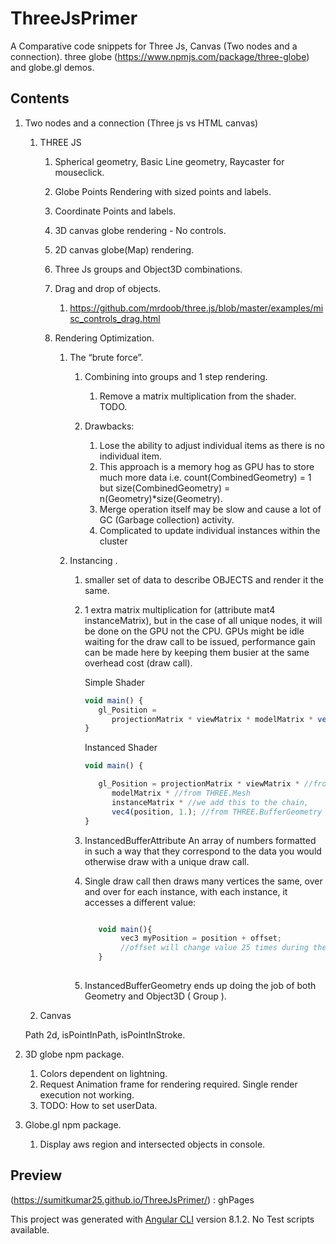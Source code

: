 # ThreeJsPrimer

A Comparative code snippets for Three Js, Canvas (Two nodes and a connection).
three globe (<https://www.npmjs.com/package/three-globe>) and globe.gl demos.

## Contents

1. Two nodes and a connection (Three js vs HTML canvas)
    1. THREE JS

       1. Spherical geometry, Basic Line geometry, Raycaster for mouseclick.
       2. Globe Points Rendering with sized points and labels.
       3. Coordinate Points and labels.
       4. 3D canvas globe rendering - No controls.
       5. 2D canvas globe(Map) rendering.
       6. Three Js groups and Object3D combinations.
       7. Drag and drop of objects.

          1. <https://github.com/mrdoob/three.js/blob/master/examples/misc_controls_drag.html>

       8. Rendering Optimization.

          1. The “brute force”.

             1. Combining into groups and 1 step rendering.

                1. Remove a matrix multiplication from the shader. TODO.

             2. Drawbacks:

                1. Lose the ability to adjust individual items as there is no individual item.
                2. This approach is a memory hog as GPU has to store much more data i.e. count(CombinedGeometry) = 1 but size(CombinedGeometry) = n(Geometry)*size(Geometry).
                3. Merge operation itself may be slow and cause a lot of GC (Garbage collection) activity.
                4. Complicated to update individual instances within the cluster
          2. Instancing .

             1. smaller set of data to describe OBJECTS and render it the same.
             2. 1 extra matrix multiplication for (attribute mat4 instanceMatrix), but in the case of all unique nodes, it will be done on the GPU not the CPU. GPUs might be idle waiting for the draw call to be issued, performance gain can be made here by keeping them busier at the same overhead cost (draw call).

                  Simple Shader

                  ``` javascript
                  void main() {
                     gl_Position =
                        projectionMatrix * viewMatrix * modelMatrix * vec4(position, 1.);
                  }
                  ```

                  Instanced Shader

                  ``` javascript
                  void main() {

                     gl_Position = projectionMatrix * viewMatrix * //from THREE.Camera
                        modelMatrix * //from THREE.Mesh
                        instanceMatrix * //we add this to the chain, 
                        vec4(position, 1.); //from THREE.BufferGeometry
                  }
                  ```

               3. InstancedBufferAttribute
                  An array of numbers formatted in such a way that they correspond to the data you would otherwise draw with a unique draw call.
               4. Single draw call then draws many vertices the same, over and over for each instance, with each instance, it accesses a        different value:
               
                  ```javascript

                     void main(){
                          vec3 myPosition = position + offset; 
                          //offset will change value 25 times during the draw call
                     }
                     
                  ```
               5. InstancedBufferGeometry ends up doing the job of both Geometry and Object3D ( Group ).


    2. Canvas 

    Path 2d, isPointInPath, isPointInStroke.
    

2. 3D globe npm package. 

   1. Colors dependent on lightning.
   2. Request Animation frame for rendering required. Single render execution not working.
   3. TODO: How to set userData.

3. Globe.gl npm package.

   1. Display aws region and intersected objects in console.

## Preview

(<https://sumitkumar25.github.io/ThreeJsPrimer/>) : ghPages

This project was generated with [Angular CLI](https://github.com/angular/angular-cli) version 8.1.2.
No Test scripts available.
